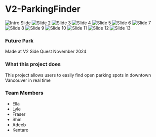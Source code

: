 # V2-ParkingFinder
![Intro Slide](/assets/6.png)
![Slide 2](/assets/7.png)
![Slide 3](/assets/8.png)
![Slide 4](/assets/13.png)
![Slide 5](/assets/14.png)
![Slide 6](/assets/15.png)
![Slide 7](/assets/16.png)
![Slide 8](/assets/17.png)
![Slide 9](/assets/18.png)
![Slide 10](/assets/19.png)
![Slide 11](/assets/20.png)
![Slide 12](/assets/21.png)
![Slide 13](/assets/24.png)

### Future Park
Made at V2 Side Quest November 2024

### What this project does
This project allows users to easily find open parking spots in downtown Vancouver in real time

### Team Members
- Ella
- Lyle
- Fraser
- Shin
- Adeeb
- Kentaro